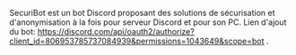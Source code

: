 SecuriBot est un bot Discord proposant des solutions de sécurisation et d'anonymisation à la fois pour serveur Discord et pour son PC.
Lien d'ajout du bot: https://discord.com/api/oauth2/authorize?client_id=806953785737084939&permissions=1043649&scope=bot .
